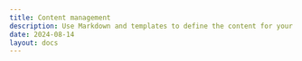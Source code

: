 ```yaml
---
title: Content management
description: Use Markdown and templates to define the content for your website.
date: 2024-08-14
layout: docs
---
```



